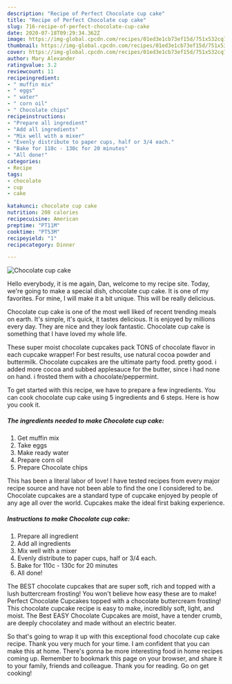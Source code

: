 ```yaml
---
description: "Recipe of Perfect Chocolate cup cake"
title: "Recipe of Perfect Chocolate cup cake"
slug: 716-recipe-of-perfect-chocolate-cup-cake
date: 2020-07-18T09:29:34.362Z
image: https://img-global.cpcdn.com/recipes/01ed3e1cb73ef15d/751x532cq70/chocolate-cup-cake-recipe-main-photo.jpg
thumbnail: https://img-global.cpcdn.com/recipes/01ed3e1cb73ef15d/751x532cq70/chocolate-cup-cake-recipe-main-photo.jpg
cover: https://img-global.cpcdn.com/recipes/01ed3e1cb73ef15d/751x532cq70/chocolate-cup-cake-recipe-main-photo.jpg
author: Mary Alexander
ratingvalue: 3.2
reviewcount: 11
recipeingredient:
- " muffin mix"
- " eggs"
- " water"
- " corn oil"
- " Chocolate chips"
recipeinstructions:
- "Prepare all ingredient"
- "Add all ingredients"
- "Mix well with a mixer"
- "Evenly distribute to paper cups, half or 3/4 each."
- "Bake for 110c - 130c for 20 minutes"
- "All done!"
categories:
- Recipe
tags:
- chocolate
- cup
- cake

katakunci: chocolate cup cake 
nutrition: 208 calories
recipecuisine: American
preptime: "PT11M"
cooktime: "PT53M"
recipeyield: "1"
recipecategory: Dinner

---
```



![Chocolate cup cake](https://img-global.cpcdn.com/recipes/01ed3e1cb73ef15d/751x532cq70/chocolate-cup-cake-recipe-main-photo.jpg)

Hello everybody, it is me again, Dan, welcome to my recipe site. Today, we're going to make a special dish, chocolate cup cake. It is one of my favorites. For mine, I will make it a bit unique. This will be really delicious.

Chocolate cup cake is one of the most well liked of recent trending meals on earth. It's simple, it's quick, it tastes delicious. It is enjoyed by millions every day. They are nice and they look fantastic. Chocolate cup cake is something that I have loved my whole life.

These super moist chocolate cupcakes pack TONS of chocolate flavor in each cupcake wrapper! For best results, use natural cocoa powder and buttermilk. Chocolate cupcakes are the ultimate party food. pretty good. i added more cocoa and subbed applesauce for the butter, since i had none on hand. i frosted them with a chocolate/peppermint.


To get started with this recipe, we have to prepare a few ingredients. You can cook chocolate cup cake using 5 ingredients and 6 steps. Here is how you cook it.

<!--inarticleads1-->

##### The ingredients needed to make Chocolate cup cake:

1. Get  muffin mix
1. Take  eggs
1. Make ready  water
1. Prepare  corn oil
1. Prepare  Chocolate chips


This has been a literal labor of love! I have tested recipes from every major recipe source and have not been able to find the one I considered to be. Chocolate cupcakes are a standard type of cupcake enjoyed by people of any age all over the world. Cupcakes make the ideal first baking experience. 

<!--inarticleads2-->

##### Instructions to make Chocolate cup cake:

1. Prepare all ingredient
1. Add all ingredients
1. Mix well with a mixer
1. Evenly distribute to paper cups, half or 3/4 each.
1. Bake for 110c - 130c for 20 minutes
1. All done!


The BEST chocolate cupcakes that are super soft, rich and topped with a lush buttercream frosting! You won&#39;t believe how easy these are to make! Perfect Chocolate Cupcakes topped with a chocolate buttercream frosting! This chocolate cupcake recipe is easy to make, incredibly soft, light, and moist. The Best EASY Chocolate Cupcakes are moist, have a tender crumb, are deeply chocolatey and made without an electric beater. 

So that's going to wrap it up with this exceptional food chocolate cup cake recipe. Thank you very much for your time. I am confident that you can make this at home. There's gonna be more interesting food in home recipes coming up. Remember to bookmark this page on your browser, and share it to your family, friends and colleague. Thank you for reading. Go on get cooking!
